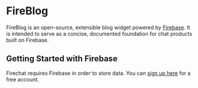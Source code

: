 # FireBlog

FireBlog is an open-source, extensible blog widget powered by [Firebase](https://www.firebase.com/). It is intended to serve as a concise, documented foundation for chat products built on Firebase.

##  Getting Started with Firebase

Firechat requires Firebase in order to store data. You can [sign up here](https://www.firebase.com/signup/) for a free account.
